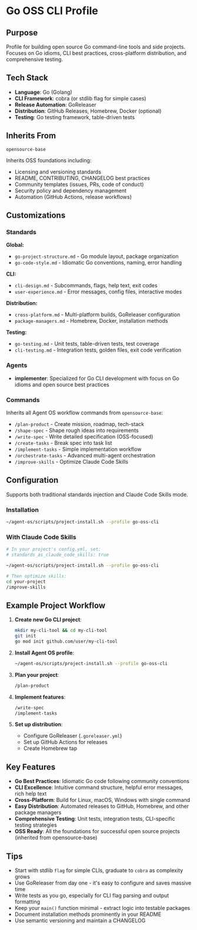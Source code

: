 # Go OSS CLI Profile

## Purpose

Profile for building open source Go command-line tools and side projects. Focuses on Go idioms, CLI best practices, cross-platform distribution, and comprehensive testing.

## Tech Stack

- **Language**: Go (Golang)
- **CLI Framework**: cobra (or stdlib flag for simple cases)
- **Release Automation**: GoReleaser
- **Distribution**: GitHub Releases, Homebrew, Docker (optional)
- **Testing**: Go testing framework, table-driven tests

## Inherits From

`opensource-base`

Inherits OSS foundations including:
- Licensing and versioning standards
- README, CONTRIBUTING, CHANGELOG best practices
- Community templates (issues, PRs, code of conduct)
- Security policy and dependency management
- Automation (GitHub Actions, release workflows)

## Customizations

### Standards

**Global:**
- `go-project-structure.md` - Go module layout, package organization
- `go-code-style.md` - Idiomatic Go conventions, naming, error handling

**CLI:**
- `cli-design.md` - Subcommands, flags, help text, exit codes
- `user-experience.md` - Error messages, config files, interactive modes

**Distribution:**
- `cross-platform.md` - Multi-platform builds, GoReleaser configuration
- `package-managers.md` - Homebrew, Docker, installation methods

**Testing:**
- `go-testing.md` - Unit tests, table-driven tests, test coverage
- `cli-testing.md` - Integration tests, golden files, exit code verification

### Agents

- **implementer**: Specialized for Go CLI development with focus on Go idioms and open source best practices

### Commands

Inherits all Agent OS workflow commands from `opensource-base`:
- `/plan-product` - Create mission, roadmap, tech-stack
- `/shape-spec` - Shape rough ideas into requirements
- `/write-spec` - Write detailed specification (OSS-focused)
- `/create-tasks` - Break spec into task list
- `/implement-tasks` - Simple implementation workflow
- `/orchestrate-tasks` - Advanced multi-agent orchestration
- `/improve-skills` - Optimize Claude Code Skills

## Configuration

Supports both traditional standards injection and Claude Code Skills mode.

### Installation

```bash
~/agent-os/scripts/project-install.sh --profile go-oss-cli
```

### With Claude Code Skills

```bash
# In your project's config.yml, set:
# standards_as_claude_code_skills: true

~/agent-os/scripts/project-install.sh --profile go-oss-cli

# Then optimize skills:
cd your-project
/improve-skills
```

## Example Project Workflow

1. **Create new Go CLI project**:
   ```bash
   mkdir my-cli-tool && cd my-cli-tool
   git init
   go mod init github.com/user/my-cli-tool
   ```

2. **Install Agent OS profile**:
   ```bash
   ~/agent-os/scripts/project-install.sh --profile go-oss-cli
   ```

3. **Plan your project**:
   ```bash
   /plan-product
   ```

4. **Implement features**:
   ```bash
   /write-spec
   /implement-tasks
   ```

5. **Set up distribution**:
   - Configure GoReleaser (`.goreleaser.yml`)
   - Set up GitHub Actions for releases
   - Create Homebrew tap

## Key Features

- **Go Best Practices**: Idiomatic Go code following community conventions
- **CLI Excellence**: Intuitive command structure, helpful error messages, rich help text
- **Cross-Platform**: Build for Linux, macOS, Windows with single command
- **Easy Distribution**: Automated releases to GitHub, Homebrew, and other package managers
- **Comprehensive Testing**: Unit tests, integration tests, CLI-specific testing strategies
- **OSS Ready**: All the foundations for successful open source projects (inherited from opensource-base)

## Tips

- Start with stdlib `flag` for simple CLIs, graduate to `cobra` as complexity grows
- Use GoReleaser from day one - it's easy to configure and saves massive time
- Write tests as you go, especially for CLI flag parsing and output formatting
- Keep your `main()` function minimal - extract logic into testable packages
- Document installation methods prominently in your README
- Use semantic versioning and maintain a CHANGELOG

